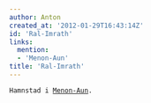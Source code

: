 ```yaml
---
author: Anton
created_at: '2012-01-29T16:43:14Z'
id: 'Ral-Imrath'
links:
  mention:
  - 'Menon-Aun'
title: 'Ral-Imrath'
---
```


`Hamnstad i `[`Menon-Aun`]`.`

  [`Menon-Aun`]: Menon-Aun
